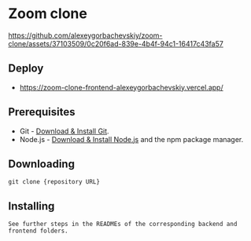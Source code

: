 # Zoom clone

https://github.com/alexeygorbachevskiy/zoom-clone/assets/37103509/0c20f6ad-839e-4b4f-94c1-16417c43fa57

## Deploy

- https://zoom-clone-frontend-alexeygorbachevskiy.vercel.app/

## Prerequisites

- Git - [Download & Install Git](https://git-scm.com/downloads).
- Node.js - [Download & Install Node.js](https://nodejs.org/en/download/) and the npm package manager.

## Downloading

```
git clone {repository URL}
```

## Installing

```
See further steps in the READMEs of the corresponding backend and frontend folders. 
```
